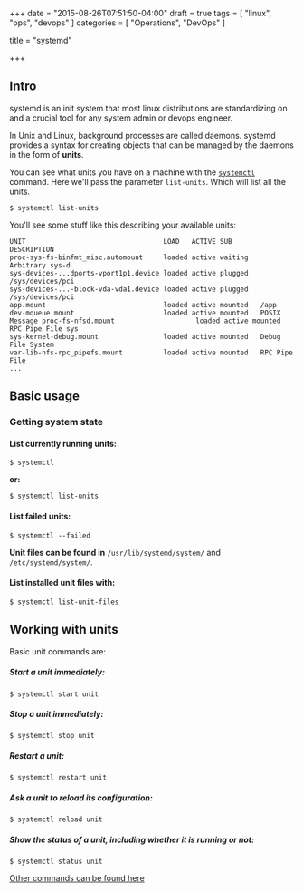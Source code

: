 +++
date = "2015-08-26T07:51:50-04:00"
draft = true
tags = [
    "linux",
    "ops",
    "devops"
]
categories = [
    "Operations",
    "DevOps"
]

title = "systemd"

+++
## Intro
systemd is an init system that most linux distributions are standardizing on and a crucial tool for any system admin or devops engineer.

In Unix and Linux, background processes are called daemons.  systemd provides a syntax for creating objects that can be managed by the daemons in the form of __units__.  

You can see what units you have on a machine with the [`systemctl`](https://wiki.archlinux.org/index.php/Systemd#Basic_systemctl_usage) command. Here we'll pass the parameter `list-units`.  Which will list all the units.

```
$ systemctl list-units
```

You'll see some stuff like this describing your available units:

```
UNIT                                  LOAD   ACTIVE SUB       DESCRIPTION
proc-sys-fs-binfmt_misc.automount     loaded active waiting   Arbitrary sys-d
sys-devices-...dports-vport1p1.device loaded active plugged   /sys/devices/pci
sys-devices-...-block-vda-vda1.device loaded active plugged   /sys/devices/pci
app.mount                             loaded active mounted   /app
dev-mqueue.mount                      loaded active mounted   POSIX Message proc-fs-nfsd.mount                    loaded active mounted   RPC Pipe File sys
sys-kernel-debug.mount                loaded active mounted   Debug File System
var-lib-nfs-rpc_pipefs.mount          loaded active mounted   RPC Pipe File 
...
```

## Basic usage
### Getting system state
#### List currently running units:

```
$ systemctl
```
__or:__

```
$ systemctl list-units
```
#### List failed units:

```
$ systemctl --failed
```
__Unit files can be found in__ `/usr/lib/systemd/system/` and `/etc/systemd/system/`. 

#### List installed unit files with:

```
$ systemctl list-unit-files
```

## Working with units
Basic unit commands are:

##### Start a unit immediately:
```
$ systemctl start unit
```
##### Stop a unit immediately:
```
$ systemctl stop unit
```
##### Restart a unit:
```
$ systemctl restart unit
```
##### Ask a unit to reload its configuration:
```
$ systemctl reload unit
```
##### Show the status of a unit, including whether it is running or not:
```
$ systemctl status unit
```

[Other commands can be found here](https://wiki.archlinux.org/index.php/Systemd#Basic_systemctl_usage)